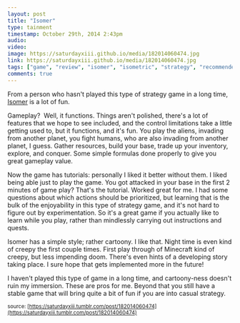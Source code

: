 ```yaml
---
layout: post
title: "Isomer"
type: tainment
timestamp: October 29th, 2014 2:43pm
audio: 
video: 
image: https://saturdayxiii.github.io/media/182014060474.jpg
link: https://saturdayxiii.github.io/media/182014060474.jpg
tags: ["game", "review", "isomer", "isometric", "strategy", "recommended"]
comments: true
---
```



From a person who hasn't played this type of strategy game in a long time, [Isomer](https://store.steampowered.com/app/311980/Isomer/) is a lot of fun.

Gameplay?  Well, it functions. Things aren't polished, there's a lot of features that we hope to see included, and the control limitations take a little getting used to, but it functions, and it's fun. You play the aliens, invading from another planet, you fight humans, who are also invading from another planet, I guess. Gather resources, build your base, trade up your inventory, explore, and conquer. Some simple formulas done properly to give you great gameplay value.

Now the game has tutorials: personally I liked it better without them. I liked being able just to play the game. You got attacked in your base in the first 2 minutes of game play? That's the tutorial. Worked great for me. I had some questions about which actions should be prioritized, but learning that is the bulk of the enjoyability in this type of strategy game, and it's not hard to figure out by experimentation. So it's a great game if you actually like to learn while you play, rather than mindlessly carrying out instructions and quests. 

Isomer has a simple style; rather cartoony. I like that. Night time is even kind of creepy the first couple times. First play through of Minecraft kind of creepy, but less impending doom. There's even hints of a developing story taking place. I sure hope that gets implemented more in the future!

I haven't played this type of game in a long time, and cartoony-ness doesn't ruin my immersion. These are pros for me. Beyond that you still have a stable game that will bring quite a bit of fun if you are into casual strategy.



<small>source: [https://saturdayxiii.tumblr.com/post/182014060474](https://saturdayxiii.tumblr.com/post/182014060474)</small>
